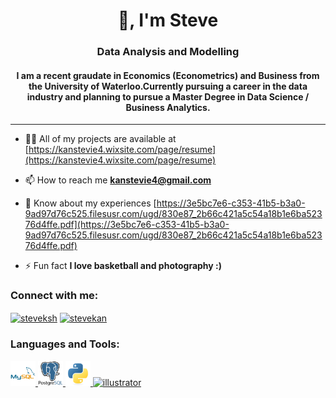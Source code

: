<h1 align="center">👋, I'm Steve</h1>
<h3 align="center">Data Analysis and Modelling</h3>

<h4 align="center"> I am a recent graudate in Economics (Econometrics) and Business from the University of Waterloo.Currently pursuing a career in the data industry and planning to pursue a Master Degree in Data Science / Business Analytics. </h3>

<hr>  

- 👨‍💻 All of my projects are available at [https://kanstevie4.wixsite.com/page/resume](https://kanstevie4.wixsite.com/page/resume)

- 📫 How to reach me **kanstevie4@gmail.com**

- 📄 Know about my experiences [https://3e5bc7e6-c353-41b5-b3a0-9ad97d76c525.filesusr.com/ugd/830e87_2b66c421a5c54a18b1e6ba52376d4ffe.pdf](https://3e5bc7e6-c353-41b5-b3a0-9ad97d76c525.filesusr.com/ugd/830e87_2b66c421a5c54a18b1e6ba52376d4ffe.pdf)

- ⚡ Fun fact **I love basketball and photography :)**

<h3 align="left">Connect with me:</h3>
<p align="left">
<a href="https://linkedin.com/in/steveksh" target="blank"><img align="center" src="https://raw.githubusercontent.com/rahuldkjain/github-profile-readme-generator/master/src/images/icons/Social/linked-in-alt.svg" alt="steveksh" height="30" width="40" /></a>
<a href="https://kaggle.com/stevekan" target="blank"><img align="center" src="https://raw.githubusercontent.com/rahuldkjain/github-profile-readme-generator/master/src/images/icons/Social/kaggle.svg" alt="stevekan" height="30" width="40" /></a>
</p>

<h3 align="left">Languages and Tools:</h3>
<p align="left"> <a href="https://www.mysql.com/" target="_blank" rel="noreferrer"> <img src="https://raw.githubusercontent.com/devicons/devicon/master/icons/mysql/mysql-original-wordmark.svg" alt="mysql" width="40" height="40"/> </a> <a href="https://www.postgresql.org" target="_blank" rel="noreferrer"> <img src="https://raw.githubusercontent.com/devicons/devicon/master/icons/postgresql/postgresql-original-wordmark.svg" alt="postgresql" width="40" height="40"/> </a> <a href="https://www.python.org" target="_blank" rel="noreferrer"> <img src="https://raw.githubusercontent.com/devicons/devicon/master/icons/python/python-original.svg" alt="python" width="40" height="40"/> </a> <a href="https://www.adobe.com/in/products/illustrator.html" target="_blank" rel="noreferrer"> <img src="https://www.vectorlogo.zone/logos/adobe_illustrator/adobe_illustrator-icon.svg" alt="illustrator" width="40" height="40"/> </a> </p>
